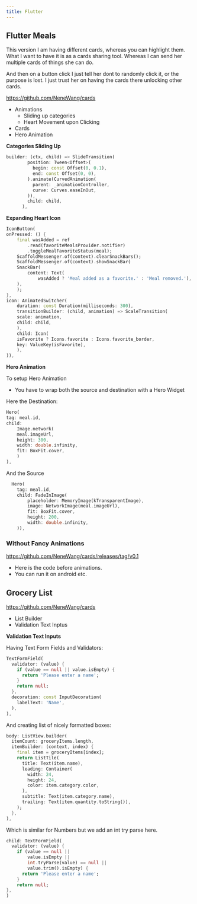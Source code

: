 ```yaml
---
title: Flutter
---
```


## Flutter Meals

This version I am having different cards, whereas you can highlight them. What I want to have it is as a cards sharing tool. Whereas I can send her multiple cards of things she can do.

And then on a button click I just tell her dont to randomly click it, or the purpose is lost. I just trust her on having the cards there unlocking other cards.

https://github.com/NeneWang/cards

- Animations
  - Sliding up categories
  - Heart Movement upon Clicking
- Cards
- Hero Animation



**Categories Sliding Up**

```dart
builder: (ctx, child) => SlideTransition(
        position: Tween<Offset>(
          begin: const Offset(0, 0.1),
          end: const Offset(0, 0),
        ).animate(CurvedAnimation(
          parent: _animationController,
          curve: Curves.easeInOut,
        )),
        child: child,
      ),

```

**Expanding Heart Icon**

```dart 
IconButton(
onPressed: () {
    final wasAdded = ref
        .read(favoriteMealsProvider.notifier)
        .toggleMealFavoriteStatus(meal);
    ScaffoldMessenger.of(context).clearSnackBars();
    ScaffoldMessenger.of(context).showSnackBar(
    SnackBar(
        content: Text(
            wasAdded ? 'Meal added as a favorite.' : 'Meal removed.'),
    ),
    );
},
icon: AnimatedSwitcher(
    duration: const Duration(milliseconds: 300),
    transitionBuilder: (child, animation) => ScaleTransition(
    scale: animation,
    child: child,
    ),
    child: Icon(
    isFavorite ? Icons.favorite : Icons.favorite_border,
    key: ValueKey(isFavorite),
    ),
)),
```

**Hero Animation**

To setup Hero Animation
- You have to wrap both the source and destination with a Hero Widget

Here the Destination:

```dart
Hero(
tag: meal.id,
child:
    Image.network(
    meal.imageUrl,
    height: 300,
    width: double.infinity,
    fit: BoxFit.cover,
    )
),
```

And the Source

```dart
  Hero(
    tag: meal.id,
    child: FadeInImage(
        placeholder: MemoryImage(kTransparentImage),
        image: NetworkImage(meal.imageUrl),
        fit: BoxFit.cover,
        height: 200,
        width: double.infinity,
    )),
```





### Without Fancy Animations

https://github.com/NeneWang/cards/releases/tag/v0.1

- Here is the code before animations.
- You can run it on android etc.



## Grocery List

https://github.com/NeneWang/cards

- List Builder
- Validation Text Inptus


**Validation Text Inputs**

Having Text Form Fields and Validators:

```dart
TextFormField(
  validator: (value) {
    if (value == null || value.isEmpty) {
      return 'Please enter a name';
    }
    return null;
  },
  decoration: const InputDecoration(
    labelText: 'Name',
  ),
),
```


And creating list of nicely formatted boxes:

```dart
body: ListView.builder(
  itemCount: groceryItems.length,
  itemBuilder: (context, index) {
    final item = groceryItems[index];
    return ListTile(
      title: Text(item.name),
      leading: Container(
        width: 24,
        height: 24,
        color: item.category.color,
      ),
      subtitle: Text(item.category.name),
      trailing: Text(item.quantity.toString()),
    );
  },
),
```


Which is similar for Numbers but we add an int try parse here.

```dart
child: TextFormField(
  validator: (value) {
    if (value == null ||
        value.isEmpty ||
        int.tryParse(value) == null ||
        value.trim().isEmpty) {
      return 'Please enter a name';
    }
    return null;
},
)

```








